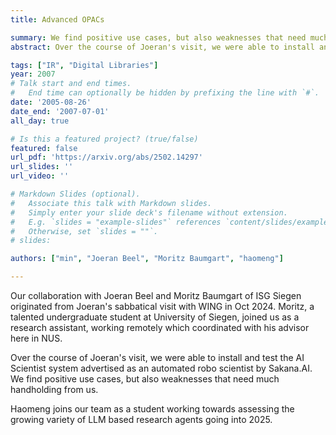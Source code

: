 ```yaml
---
title: Advanced OPACs

summary: We find positive use cases, but also weaknesses that need much handholding from human scientists.
abstract: Over the course of Joeran's visit, we were able to install and test the AI Scientist system advertised as an automated robo scientist by Sakana.AI.  We find positive use cases, but also weaknesses that need much handholding from us.

tags: ["IR", "Digital Libraries"]
year: 2007
# Talk start and end times.
#   End time can optionally be hidden by prefixing the line with `#`.
date: '2005-08-26'
date_end: '2007-07-01'
all_day: true

# Is this a featured project? (true/false)
featured: false
url_pdf: 'https://arxiv.org/abs/2502.14297'
url_slides: ''
url_video: ''

# Markdown Slides (optional).
#   Associate this talk with Markdown slides.
#   Simply enter your slide deck's filename without extension.
#   E.g. `slides = "example-slides"` references `content/slides/example-slides.md`.
#   Otherwise, set `slides = ""`.
# slides:

authors: ["min", "Joeran Beel", "Moritz Baumgart", "haomeng"]

---
```

Our collaboration with Joeran Beel and Moritz Baumgart of ISG Siegen originated from Joeran's sabbatical visit with WING in Oct 2024.  Moritz, a talented undergraduate student at University of Siegen, joined us as a research assistant, working remotely which coordinated with his advisor here in NUS.  

Over the course of Joeran's visit, we were able to install and test the AI Scientist system advertised as an automated robo scientist by Sakana.AI.  We find positive use cases, but also weaknesses that need much handholding from us.

Haomeng joins our team as a student working towards assessing the growing variety of LLM based research agents going into 2025.
